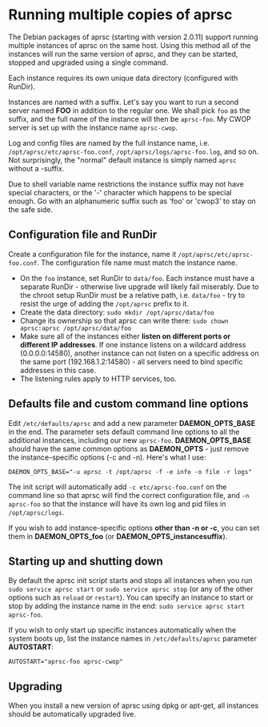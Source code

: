 
Running multiple copies of aprsc
===================================

The Debian packages of aprsc (starting with version 2.0.11) support running
multiple instances of aprsc on the same host.  Using this method all of the
instances will run the same version of aprsc, and they can be started,
stopped and upgraded using a single command.

Each instance requires its own unique data directory (configured with RunDir).

Instances are named with a suffix. Let's say you want to run a second server
named **FOO** in addition to the regular one.  We shall pick `foo` as the
suffix, and the full name of the instance will then be `aprsc-foo`.  My CWOP
server is set up with the instance name `aprsc-cwop`.

Log and config files are named by the full instance name, i.e. 
`/opt/aprsc/etc/aprsc-foo.conf`, `/opt/aprsc/logs/aprsc-foo.log`, and so on. 
Not surprisingly, the "normal" default instance is simply named `aprsc`
without a -suffix.

Due to shell variable name restrictions the instance suffix may not have
special characters, or the '-' character which happens to be special enough. 
Go with an alphanumeric suffix such as 'foo' or 'cwop3' to stay on the safe
side.


Configuration file and RunDir
--------------------------------

Create a configuration file for the instance, name it
`/opt/aprsc/etc/aprsc-foo.conf`.  The configuration file name must match the
instance name.

* On the `foo` instance, set RunDir to `data/foo`. Each instance must
  have a separate RunDir - otherwise live upgrade will likely fail
  miserably.  Due to the chroot setup RunDir must be a relative path,
  i.e. `data/foo` - try to resist the urge of adding the `/opt/aprsc`
  prefix to it.
* Create the data directory:
  `sudo mkdir /opt/aprsc/data/foo`
* Change its ownership so that aprsc can write there:
  `sudo chown aprsc:aprsc /opt/aprsc/data/foo`
* Make sure all of the instances either **listen on different ports or
  different IP addresses**.  If one instance listens on a wildcard address
  (0.0.0.0:14580), another instance can not listen on a specific address
  on the same port (192.168.1.2:14580) - all servers need to bind
  specific addresses in this case.
* The listening rules apply to HTTP services, too.


Defaults file and custom command line options
------------------------------------------------

Edit `/etc/defaults/aprsc` and add a new parameter **DAEMON_OPTS_BASE** in
the end.  The parameter sets default command line options to all the
additional instances, including our new `aprsc-foo`.  **DAEMON_OPTS_BASE**
should have the same common options as **DAEMON_OPTS** - just remove the
instance-specific options (-c and -n).  Here's what I use:

    DAEMON_OPTS_BASE="-u aprsc -t /opt/aprsc -f -e info -o file -r logs"

The init script will automatically add `-c etc/aprsc-foo.conf` on the
command line so that aprsc will find the correct configuration file, and `-n
aprsc-foo` so that the instance will have its own log and pid files in
`/opt/aprsc/logs`.

If you wish to add instance-specific options **other than -n or -c**, you
can set them in **DAEMON_OPTS_foo** (or **DAEMON_OPTS_instancesuffix**).


Starting up and shutting down
--------------------------------

By default the aprsc init script starts and stops all instances when you run
`sudo service aprsc start` or `sudo service aprsc stop` (or any of the other
options such as `reload` or `restart`).  You can specify an instance to
start or stop by adding the instance name in the end: `sudo service aprsc
start aprsc-foo`.

If you wish to only start up specific instances automatically when the
system boots up, list the instance names in `/etc/defaults/aprsc` parameter
**AUTOSTART**:

    AUTOSTART="aprsc-foo aprsc-cwop"


Upgrading
------------

When you install a new version of aprsc using dpkg or apt-get, all instances
should be automatically upgraded live.

